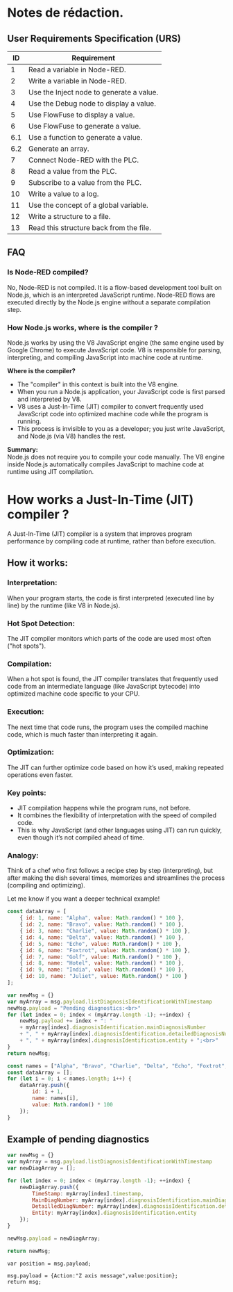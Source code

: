 # Notes de rédaction.



## User Requirements Specification (URS)

| ID  | Requirement                                                                                  |
|-----|---------------------------------------------------------------------------------------------|
| 1   | Read a variable in Node-RED.                                                                |
| 2   | Write a variable in Node-RED.                                                               |
| 3   | Use the Inject node to generate a value.                                                    |
| 4   | Use the Debug node to display a value.                                                      |
| 5   | Use FlowFuse to display a value.                                                            |
| 6   | Use FlowFuse to generate a value.                                                           |
| 6.1 | Use a function to generate a value.                                                         |
| 6.2 | Generate an array.                                                                          |
| 7   | Connect Node-RED with the PLC.                                                              |
| 8   | Read a value from the PLC.                                                                  |
| 9   | Subscribe to a value from the PLC.                                                          |
| 10  | Write a value to a log.                                                                     |
| 11  | Use the concept of a global variable.                                                       |
| 12  | Write a structure to a file.                                                                |
| 13  | Read this structure back from the file.                                                     |


## FAQ

### Is Node-RED compiled?

No, Node-RED is not compiled. It is a flow-based development tool built on Node.js, which is an interpreted JavaScript runtime. Node-RED flows are executed directly by the Node.js engine without a separate compilation step.

### How Node.js works, where is the compiler ?

Node.js works by using the V8 JavaScript engine (the same engine used by Google Chrome) to execute JavaScript code. V8 is responsible for parsing, interpreting, and compiling JavaScript into machine code at runtime.

**Where is the compiler?**
- The "compiler" in this context is built into the V8 engine.
- When you run a Node.js application, your JavaScript code is first parsed and interpreted by V8.
- V8 uses a Just-In-Time (JIT) compiler to convert frequently used JavaScript code into optimized machine code while the program is running.
- This process is invisible to you as a developer; you just write JavaScript, and Node.js (via V8) handles the rest.

**Summary:**  
Node.js does not require you to compile your code manually. The V8 engine inside Node.js automatically compiles JavaScript to machine code at runtime using JIT compilation.

# How works a Just-In-Time (JIT) compiler ?

A Just-In-Time (JIT) compiler is a system that improves program performance by compiling code at runtime, rather than before execution.


## How it works:

### Interpretation:
When your program starts, the code is first interpreted (executed line by line) by the runtime (like V8 in Node.js).

### Hot Spot Detection:
The JIT compiler monitors which parts of the code are used most often ("hot spots").

### Compilation:
When a hot spot is found, the JIT compiler translates that frequently used code from an intermediate language (like JavaScript bytecode) into optimized machine code specific to your CPU.

### Execution:
The next time that code runs, the program uses the compiled machine code, which is much faster than interpreting it again.

### Optimization:
The JIT can further optimize code based on how it’s used, making repeated operations even faster.

### Key points:

-   JIT compilation happens while the program runs, not before.
-   It combines the flexibility of interpretation with the speed of compiled code.
-   This is why JavaScript (and other languages using JIT) can run quickly, even though it’s not compiled ahead of time.

### Analogy:
Think of a chef who first follows a recipe step by step (interpreting), but after making the dish several times, memorizes and streamlines the process (compiling and optimizing).

Let me know if you want a deeper technical example!

```js
const dataArray = [
    { id: 1, name: "Alpha", value: Math.random() * 100 },
    { id: 2, name: "Bravo", value: Math.random() * 100 },
    { id: 3, name: "Charlie", value: Math.random() * 100 },
    { id: 4, name: "Delta", value: Math.random() * 100 },
    { id: 5, name: "Echo", value: Math.random() * 100 },
    { id: 6, name: "Foxtrot", value: Math.random() * 100 },
    { id: 7, name: "Golf", value: Math.random() * 100 },
    { id: 8, name: "Hotel", value: Math.random() * 100 },
    { id: 9, name: "India", value: Math.random() * 100 },
    { id: 10, name: "Juliet", value: Math.random() * 100 }
];
```

```js
var newMsg = {}
var myArray = msg.payload.listDiagnosisIdentificationWithTimestamp
newMsg.payload = "Pending diagnostics:<br>"
for (let index = 0; index < (myArray.length -1); ++index) {
    newMsg.payload += index + ": " 
    + myArray[index].diagnosisIdentification.mainDiagnosisNumber 
    + ", " + myArray[index].diagnosisIdentification.detailedDiagnosisNumber 
    + ", " + myArray[index].diagnosisIdentification.entity + ";<br>"
}
return newMsg;
```

```js
const names = ["Alpha", "Bravo", "Charlie", "Delta", "Echo", "Foxtrot", "Golf", "Hotel", "India", "Juliet"];
const dataArray = [];
for (let i = 0; i < names.length; i++) {
    dataArray.push({
        id: i + 1,
        name: names[i],
        value: Math.random() * 100
    });
}
```

## Example of pending diagnostics

```js
var newMsg = {}
var myArray = msg.payload.listDiagnosisIdentificationWithTimestamp
var newDiagArray = [];

for (let index = 0; index < (myArray.length -1); ++index) {
    newDiagArray.push({
        TimeStamp: myArray[index].timestamp,
        MainDiagNumber: myArray[index].diagnosisIdentification.mainDiagnosisNumber,
        DetailledDiagNumber: myArray[index].diagnosisIdentification.detailedDiagnosisNumber,
        Entity: myArray[index].diagnosisIdentification.entity
    });
}

newMsg.payload = newDiagArray;

return newMsg;
```

```
var position = msg.payload;

msg.payload = {Action:"Z axis message",value:position};
return msg;

```